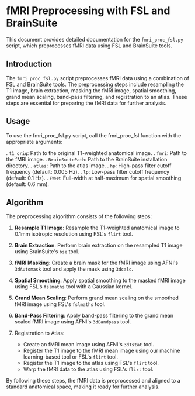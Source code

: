 # fMRI Preprocessing with FSL and BrainSuite

This document provides detailed documentation for the `fmri_proc_fsl.py` script, which preprocesses fMRI data using FSL and BrainSuite tools. 

## Introduction

The `fmri_proc_fsl.py` script preprocesses fMRI data using a combination of FSL and BrainSuite tools. The preprocessing steps include resampling the T1 image, brain extraction, masking the fMRI image, spatial smoothing, grand mean scaling, band-pass filtering, and registration to an atlas. These steps are essential for preparing the fMRI data for further analysis.

## Usage
To use the fmri_proc_fsl.py script, call the fmri_proc_fsl function with the appropriate arguments:

. `t1_orig`: Path to the original T1-weighted anatomical image.
. `fmri`: Path to the fMRI image.
. `BrainSuitePath`: Path to the BrainSuite installation directory.
. `atlas`: Path to the atlas image.
. `hp`: High-pass filter cutoff frequency (default: 0.005 Hz).
. `lp`: Low-pass filter cutoff frequency (default: 0.1 Hz).
. `FWHM`: Full-width at half-maximum for spatial smoothing (default: 0.6 mm).

## Algorithm
The preprocessing algorithm consists of the following steps:

1. **Resample T1 Image**: Resample the T1-weighted anatomical image to 0.1mm isotropic resolution using FSL's `flirt` tool.
2. **Brain Extraction**: Perform brain extraction on the resampled T1 image using BrainSuite's `bse` tool.
3. **fMRI Masking**: Create a brain mask for the fMRI image using AFNI's `3dAutomask` tool and apply the mask using `3dcalc`.
4. **Spatial Smoothing**: Apply spatial smoothing to the masked fMRI image using FSL's `fslmaths` tool with a Gaussian kernel.
5. **Grand Mean Scaling**: Perform grand mean scaling on the smoothed fMRI image using FSL's `fslmaths` tool.
6. **Band-Pass Filtering**: Apply band-pass filtering to the grand mean scaled fMRI image using AFNI's `3dBandpass` tool.

7. Registration to Atlas:
   - Create an fMRI mean image using AFNI's `3dTstat` tool.
   - Register the T1 image to the fMRI mean image using our machine learning-based tool or FSL's `flirt` tool.
   - Register the T1 image to the atlas using FSL's `flirt` tool.
   - Warp the fMRI data to the atlas using FSL's `flirt` tool.

By following these steps, the fMRI data is preprocessed and aligned to a standard anatomical space, making it ready for further analysis. 
